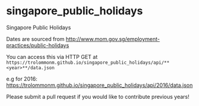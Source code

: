 # singapore_public_holidays
Singapore Public Holidays

Dates are sourced from http://www.mom.gov.sg/employment-practices/public-holidays

You can access this via HTTP GET at
`https://trolommonm.github.io/singapore_public_holidays/api/**<year>**/data.json`

e.g for 2016:
https://trolommonm.github.io/singapore_public_holidays/api/2016/data.json

Please submit a pull request if you would like to contribute previous years!

